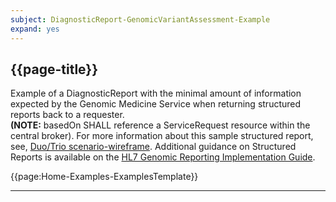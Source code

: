 ```yaml
---
subject: DiagnosticReport-GenomicVariantAssessment-Example
expand: yes
---
```




## {{page-title}}

Example of a DiagnosticReport with the minimal amount of information expected by the Genomic Medicine Service when returning structured reports back to a requester. <br> <b> (NOTE:</b> basedOn SHALL reference a ServiceRequest resource within the central broker). For more information about this sample structured report, see, <a href='https://cts5j3.axshare.com/?id=mhxwul&p=final_report_issued_test_complete&g=1' target="_blank">Duo/Trio scenario-wireframe</a>. 
Additional guidance on Structured Reports is available on the [HL7 Genomic Reporting Implementation Guide](http://hl7.org/fhir/uv/genomics-reporting/index.html).


{{page:Home-Examples-ExamplesTemplate}}


---

